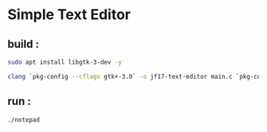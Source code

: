 # Simple Text Editor

## build :

```bash
sudo apt install libgtk-3-dev -y
```
```bash
clang `pkg-config --cflags gtk+-3.0` -o jf17-text-editor main.c `pkg-config --libs gtk+-3.0`
```

## run :
```bash
./notepad
```
